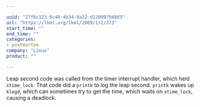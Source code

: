 ```yaml
---

uuid: "27f6c123-6c40-4b34-8a22-d120997948d3"
url: "https://lkml.org/lkml/2009/1/2/373"
start_time: ""
end_time: ""
categories:
- postmortem
company: "Linux"
product: ""

---
```


Leap second code was called from the timer interrupt handler, which held `xtime_lock`. That code did a `printk` to log the leap second. `printk` wakes up `klogd`, which can sometimes try to get the time, which waits on `xtime_lock`, causing a deadlock.
